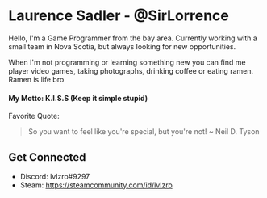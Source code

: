# Laurence Sadler - @SirLorrence
Hello, I'm a Game Programmer from the bay area. Currently working with a small team in Nova Scotia, but always looking for new opportunities.

When I'm not programming or learning something new you can find me player video games, taking photographs, drinking coffee or eating ramen. Ramen is life bro

#### My Motto: K.I.S.S (Keep it simple stupid)
Favorite Quote: 
>So you want to feel like you're special, but you're not!
> ~ Neil D. Tyson 

## Get Connected
- Discord: lvlzro#9297
- Steam: https://steamcommunity.com/id/lvlzro



<!--
**SirLorrence/SirLorrence** is a ✨ _special_ ✨ repository because its `README.md` (this file) appears on your GitHub profile.

Here are some ideas to get you started:

- 🔭 I’m currently working on ...
- 🌱 I’m currently learning ...
- 👯 I’m looking to collaborate on ...
- 🤔 I’m looking for help with ...
- 💬 Ask me about ...
- 📫 How to reach me: ...
- 😄 Pronouns: ...
- ⚡ Fun fact: ...
-->

